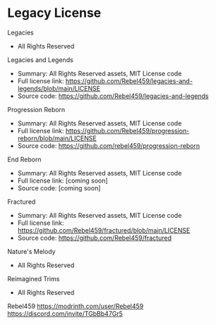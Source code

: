 # Legacy License

Legacies

- All Rights Reserved

Legacies and Legends

- Summary: All Rights Reserved assets, MIT License code
- Full license link: https://github.com/Rebel459/legacies-and-legends/blob/main/LICENSE
- Source code: https://github.com/Rebel459/legacies-and-legends

Progression Reborn

- Summary: All Rights Reserved assets, MIT License code
- Full license link: https://github.com/Rebel459/progression-reborn/blob/main/LICENSE
- Source code: https://github.com/rebel459/progression-reborn

End Reborn

- Summary: All Rights Reserved assets, MIT License code
- Full license link: [coming soon]
- Source code: [coming soon]

Fractured

- Summary: All Rights Reserved assets, MIT License code
- Full license link: https://github.com/Rebel459/fractured/blob/main/LICENSE
- Source code: https://github.com/Rebel459/fractured

Nature's Melody

- All Rights Reserved

Reimagined Trims

- All Rights Reserved

Rebel459
https://modrinth.com/user/Rebel459
https://discord.com/invite/TGbBb47Gr5
